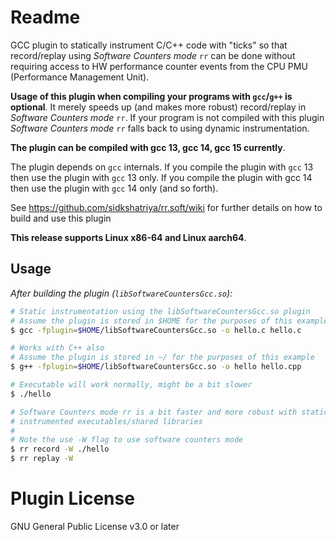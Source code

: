 # Readme

GCC plugin to statically instrument C/C++ code with "ticks" so that
record/replay using _Software Counters mode_ `rr` can be done without
requiring access to HW performance counter events from the CPU PMU
(Performance Management Unit).

**Usage of this plugin when compiling your programs with `gcc`/`g++`
is optional**. It merely speeds up (and makes more robust) record/replay
in _Software Counters mode_ `rr`. If your program is not compiled with
this plugin _Software Counters mode_ `rr` falls back to using dynamic
instrumentation.

**The plugin can be compiled with gcc 13, gcc 14, gcc 15 currently**.

The plugin depends on `gcc` internals. If you compile the plugin with
`gcc` 13 then use the plugin with `gcc` 13 only. If you compile the
plugin with gcc 14 then use the plugin with `gcc` 14 only (and so forth).

See https://github.com/sidkshatriya/rr.soft/wiki for further details on
how to build and use this plugin

**This release supports Linux x86-64 and Linux aarch64**.

## Usage

_After building the plugin (`libSoftwareCountersGcc.so`):_

```bash
# Static instrumentation using the libSoftwareCountersGcc.so plugin
# Assume the plugin is stored in $HOME for the purposes of this example
$ gcc -fplugin=$HOME/libSoftwareCountersGcc.so -o hello.c hello.c

# Works with C++ also
# Assume the plugin is stored in ~/ for the purposes of this example
$ g++ -fplugin=$HOME/libSoftwareCountersGcc.so -o hello hello.cpp

# Executable will work normally, might be a bit slower
$ ./hello

# Software Counters mode rr is a bit faster and more robust with statically
# instrumented executables/shared libraries
#
# Note the use -W flag to use software counters mode
$ rr record -W ./hello
$ rr replay -W
```

# Plugin License

GNU General Public License v3.0 or later
